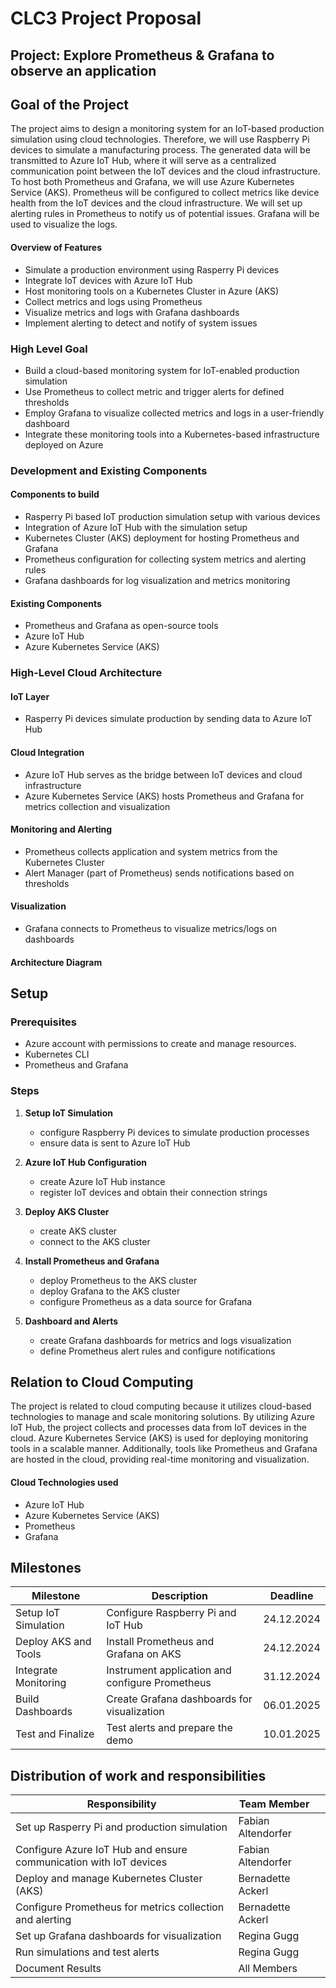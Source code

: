 # CLC3 Project Proposal
## Project: Explore Prometheus & Grafana to observe an application
## Goal of the Project
The project aims to design a monitoring system for an IoT-based production simulation using cloud technologies. Therefore, we will use Raspberry Pi devices to simulate a manufacturing process. The generated data will be transmitted to Azure IoT Hub, where it will serve as a centralized communication point between the IoT devices and the cloud infrastructure. To host both Prometheus and Grafana, we will use Azure Kubernetes Service (AKS). Prometheus will be configured to collect metrics like device health from the IoT devices and the cloud infrastructure. We will set up alerting rules in Prometheus to notify us of potential issues. Grafana will be used to visualize the logs.

#### Overview of Features

- Simulate a production environment using Rasperry Pi devices
- Integrate IoT devices with Azure IoT Hub
- Host monitoring tools on a Kubernetes Cluster in Azure (AKS)
- Collect metrics and logs using Prometheus
- Visualize metrics and logs with Grafana dashboards
- Implement alerting to detect and notify of system issues


### High Level Goal

- Build a cloud-based monitoring system for IoT-enabled production simulation
- Use Prometheus to collect metric and trigger alerts for defined thresholds
- Employ Grafana to visualize collected metrics and logs in a user-friendly dashboard
- Integrate these monitoring tools into a Kubernetes-based infrastructure deployed on Azure

### Development and Existing Components

#### Components to build

- Rasperry Pi based IoT production simulation setup with various devices
- Integration of Azure IoT Hub with the simulation setup
- Kubernetes Cluster (AKS) deployment for hosting Prometheus and Grafana
- Prometheus configuration for collecting system metrics and alerting rules
- Grafana dashboards for log visualization and metrics monitoring

#### Existing Components

- Prometheus and Grafana as open-source tools
- Azure IoT Hub
- Azure Kubernetes Service (AKS)

### High-Level Cloud Architecture

#### IoT Layer
- Rasperry Pi devices simulate production by sending data to Azure IoT Hub

#### Cloud Integration
- Azure IoT Hub serves as the bridge between IoT devices and cloud infrastructure
- Azure Kubernetes Service (AKS) hosts Prometheus and Grafana for metrics collection and visualization

#### Monitoring and Alerting
- Prometheus collects application and system metrics from the Kubernetes Cluster
- Alert Manager (part of Prometheus) sends notifications based on thresholds

#### Visualization
- Grafana connects to Prometheus to visualize metrics/logs on dashboards

#### Architecture Diagram


## Setup
### Prerequisites
- Azure account with permissions to create and manage resources.
- Kubernetes CLI 
- Prometheus and Grafana

### Steps
1. **Setup IoT Simulation**
   - configure Raspberry Pi devices to simulate production processes
   - ensure data is sent to Azure IoT Hub

2. **Azure IoT Hub Configuration**
   - create Azure IoT Hub instance
   - register IoT devices and obtain their connection strings

3. **Deploy AKS Cluster**
   - create AKS cluster
   - connect to the AKS cluster

4. **Install Prometheus and Grafana**
   - deploy Prometheus to the AKS cluster
   - deploy Grafana to the AKS cluster
   - configure Prometheus as a data source for Grafana

5. **Dashboard and Alerts**
   - create Grafana dashboards for metrics and logs visualization
   - define Prometheus alert rules and configure notifications


## Relation to Cloud Computing
The project is related to cloud computing because it utilizes cloud-based technologies to manage and scale monitoring solutions. By utilizing Azure IoT Hub, the project collects and processes data from IoT devices in the cloud. Azure Kubernetes Service (AKS) is used for deploying monitoring tools in a scalable manner. Additionally, tools like Prometheus and Grafana are hosted in the cloud, providing real-time monitoring and visualization.

#### Cloud Technologies used
- Azure IoT Hub
- Azure Kubernetes Service (AKS)
- Prometheus
- Grafana

## Milestones
| Milestone               | Description                                      | Deadline |
|-------------------------|--------------------------------------------------|----------|
| Setup IoT Simulation    | Configure Raspberry Pi and IoT Hub              | 24.12.2024   |
| Deploy AKS and Tools    | Install Prometheus and Grafana on AKS           | 24.12.2024   |
| Integrate Monitoring    | Instrument application and configure Prometheus | 31.12.2024   |
| Build Dashboards        | Create Grafana dashboards for visualization     | 06.01.2025   |
| Test and Finalize       | Test alerts and prepare the demo                | 10.01.2025   |


## Distribution of work and responsibilities

| Responsibility               | Team Member                                      | |
|-------------------------|--------------------------------------------------|----------|
| Set up Rasperry Pi and production simulation   | Fabian Altendorfer              |
| Configure Azure IoT Hub and ensure communication with IoT devices    | Fabian Altendorfer           |
| Deploy and manage Kubernetes Cluster (AKS)    | Bernadette Ackerl |
| Configure Prometheus for metrics collection and alerting        | Bernadette Ackerl     |
| Set up Grafana dashboards for visualization       | Regina Gugg                |
| Run simulations and test alerts       | Regina Gugg                |
| Document Results       | All Members                |






